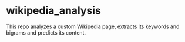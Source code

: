 # wikipedia_analysis
This repo analyzes a custom Wikipedia page, extracts its keywords and bigrams and predicts its content.
